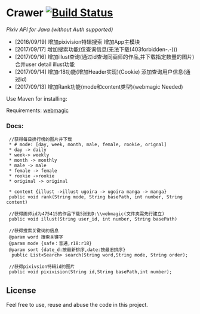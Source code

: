 Crawer [![Build Status](https:/github.com/woyumen4597/crawer)](https:/github.com/woyumen4597/crawer)
======
_Pixiv API for Java (without Auth supported)_


* [2016/09/19] 增加pixivision特辑搜索 增加App主模块
* [2017/09/17] 增加搜索功能(仅查询信息(无法下载(403forbidden-.-)))
* [2017/09/16] 增加illust查询(通过id查询同画师的作品,并下载指定数量的图片) 合并user detail illust功能
* [2017/09/14] 增加r18功能(增加Header实现)(Cookie) 添加查询用户信息(通过id)
* [2017/09/13] 增加Rank功能(mode和content类型)(webmagic Needed)

Use Maven for installing:


Requirements: [webmagic](https://webmagic.io)

### Docs:
 
 ~~~
  //获得每日排行榜的图片并下载
  * # mode: [day, week, month, male, female, rookie, orignal] 
  * day -> daily 
  * week-> weekly 
  * month -> monthly 
  * male -> male 
  * female -> female 
  * rookie ->rookie
  * original -> original
  
  * content {illust ->illust ugoira -> ugoira manga -> manga}
  public void rank(String mode, String basePath, int number, String content)
  ~~~
 
 ~~~	
  //获得画师id为475415的作品下载5张到D:\\webmagic(文件夹需先行建立)
  public void illust(String user_id, int number, String basePath)
 ~~~

 ~~~
  //获得搜索关键词的信息
  @param word 搜索关键字
  @param mode {safe：普通,r18:r18}
  @param sort {date_d:按最新排序,date:按最旧排序}
   public List<Search> search(String word,String mode, String order);
  ~~~
 ~~~
  //获得pixivsion特辑id的图片
  public void pixivision(String id,String basePath,int number);
~~~

## License

Feel free to use, reuse and abuse the code in this project.
